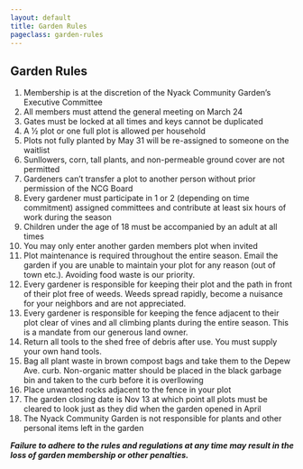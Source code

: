 ```yaml
---
layout: default
title: Garden Rules
pageclass: garden-rules
---
```


## Garden Rules

1. Membership is at the discretion of the Nyack Community Garden’s Executive Committee
2. All members must attend the general meeting on March 24
3. Gates must be locked at all times and keys cannot be duplicated
4. A 1⁄2 plot or one full plot is allowed per household
5. Plots not fully planted by May 31 will be re-assigned to someone on the waitlist
6. Sunllowers, corn, tall plants, and non-permeable ground cover are not permitted
7. Gardeners can’t transfer a plot to another person without prior permission of the NCG Board
8. Every gardener must participate in 1 or 2 (depending on time commitment) assigned committees
and contribute at least six hours of work during the season
9. Children under the age of 18 must be accompanied by an adult at all times
10. You may only enter another garden members plot when invited
11. Plot maintenance is required throughout the entire season. Email the garden if you are unable to
maintain your plot for any reason (out of town etc.). Avoiding food waste is our priority.
12. Every gardener is responsible for keeping their plot and the path in front of their plot free of weeds.
Weeds spread rapidly, become a nuisance for your neighbors and are not appreciated.
13. Every gardener is responsible for keeping the fence adjacent to their plot clear of vines and all
climbing plants during the entire season. This is a mandate from our generous land owner.
14. Return all tools to the shed free of debris after use. You must supply your own hand tools.
15. Bag all plant waste in brown compost bags and take them to the Depew Ave. curb. Non-organic
matter should be placed in the black garbage bin and taken to the curb before it is overllowing
16. Place unwanted rocks adjacent to the fence in your plot
17. The garden closing date is Nov 13 at which point all plots must be cleared to look just as they did
when the garden opened in April
18. The Nyack Community Garden is not responsible for plants and other personal items left in the
garden

<b><i>
Failure to adhere to the rules and regulations at any time may result in the loss of garden membership or other penalties.
</i></b>












